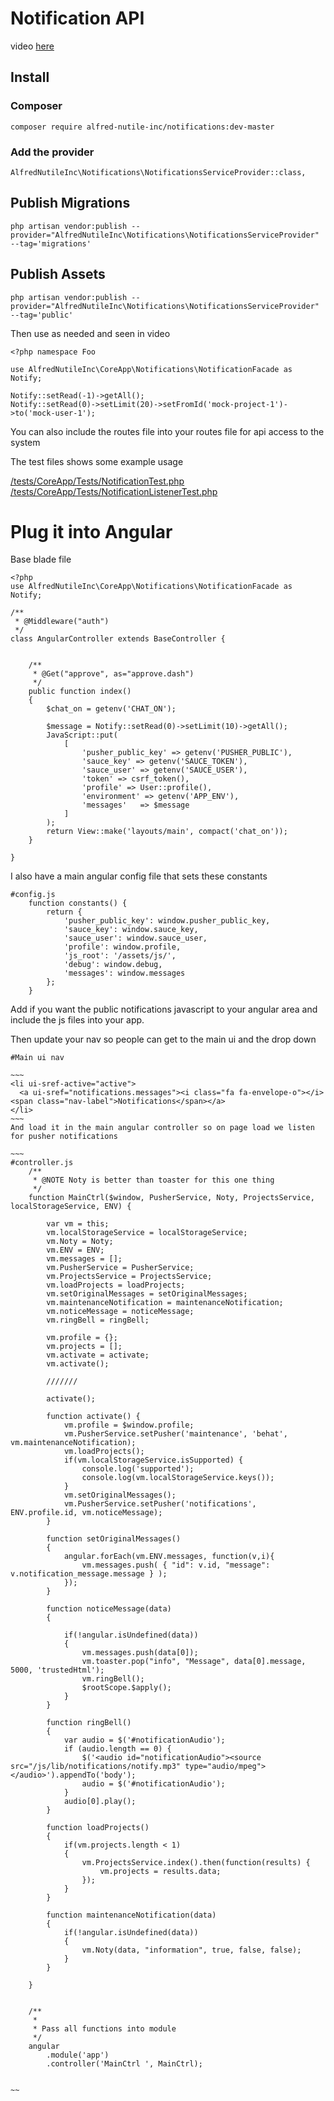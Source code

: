 # Notification API

video [here](https://www.youtube.com/watch?v=eb6BvQt0Qsc) 

## Install

### Composer

~~~
composer require alfred-nutile-inc/notifications:dev-master
~~~

### Add the provider

```
AlfredNutileInc\Notifications\NotificationsServiceProvider::class,
```

## Publish Migrations

```
php artisan vendor:publish --provider="AlfredNutileInc\Notifications\NotificationsServiceProvider" --tag='migrations'
```

## Publish Assets

```
php artisan vendor:publish --provider="AlfredNutileInc\Notifications\NotificationsServiceProvider" --tag='public'
```


Then use as needed and seen in video


~~~
<?php namespace Foo

use AlfredNutileInc\CoreApp\Notifications\NotificationFacade as Notify;

Notify::setRead(-1)->getAll();
Notify::setRead(0)->setLimit(20)->setFromId('mock-project-1')->to('mock-user-1');
~~~

You can also include the routes file into your routes file for api access to the system

The test files shows some example usage

[/tests/CoreApp/Tests/NotificationTest.php](/tests/CoreApp/Tests/NotificationTest.php)
[/tests/CoreApp/Tests/NotificationListenerTest.php](/tests/CoreApp/Tests/NotificationListenerTest.php)


# Plug it into Angular


Base blade file

~~~
<?php
use AlfredNutileInc\CoreApp\Notifications\NotificationFacade as Notify;

/**
 * @Middleware("auth")
 */
class AngularController extends BaseController {


    /**
     * @Get("approve", as="approve.dash")
     */
	public function index()
	{
        $chat_on = getenv('CHAT_ON');

        $message = Notify::setRead(0)->setLimit(10)->getAll();
        JavaScript::put(
            [
                'pusher_public_key' => getenv('PUSHER_PUBLIC'),
                'sauce_key' => getenv('SAUCE_TOKEN'),
                'sauce_user' => getenv('SAUCE_USER'),
                'token' => csrf_token(),
                'profile' => User::profile(),
                'environment' => getenv('APP_ENV'),
                'messages'   => $message
            ]
        );
		return View::make('layouts/main', compact('chat_on'));
	}

}
~~~

I also have a main angular config file that sets these constants

~~~
#config.js
    function constants() {
        return {
            'pusher_public_key': window.pusher_public_key,
            'sauce_key': window.sauce_key,
            'sauce_user': window.sauce_user,
            'profile': window.profile,
            'js_root': '/assets/js/',
            'debug': window.debug,
            'messages': window.messages
        };
    }
~~~

Add if you want the public notifications javascript to your angular area and include the js files into your app.

Then update your nav so people can get to the main ui and the drop down

~~~~
#Main ui nav

~~~
<li ui-sref-active="active">
  <a ui-sref="notifications.messages"><i class="fa fa-envelope-o"></i> <span class="nav-label">Notifications</span></a>
</li>
~~~
And load it in the main angular controller so on page load we listen for pusher notifications

~~~
#controller.js
    /**
     * @NOTE Noty is better than toaster for this one thing
     */
    function MainCtrl($window, PusherService, Noty, ProjectsService, localStorageService, ENV) {

        var vm = this;
        vm.localStorageService = localStorageService;
        vm.Noty = Noty;
        vm.ENV = ENV;
        vm.messages = [];
        vm.PusherService = PusherService;
        vm.ProjectsService = ProjectsService;
        vm.loadProjects = loadProjects;
        vm.setOriginalMessages = setOriginalMessages;
        vm.maintenanceNotification = maintenanceNotification;
        vm.noticeMessage = noticeMessage;
        vm.ringBell = ringBell;

        vm.profile = {};
        vm.projects = [];
        vm.activate = activate;
        vm.activate();

        ///////

        activate();

        function activate() {
            vm.profile = $window.profile;
            vm.PusherService.setPusher('maintenance', 'behat', vm.maintenanceNotification);
            vm.loadProjects();
            if(vm.localStorageService.isSupported) {
                console.log('supported');
                console.log(vm.localStorageService.keys());
            }
            vm.setOriginalMessages();
            vm.PusherService.setPusher('notifications', ENV.profile.id, vm.noticeMessage);
        }

        function setOriginalMessages()
        {
            angular.forEach(vm.ENV.messages, function(v,i){
                vm.messages.push( { "id": v.id, "message": v.notification_message.message } );
            });
        }

        function noticeMessage(data)
        {

            if(!angular.isUndefined(data))
            {
                vm.messages.push(data[0]);
                vm.toaster.pop("info", "Message", data[0].message, 5000, 'trustedHtml');
                vm.ringBell();
                $rootScope.$apply();
            }
        }

        function ringBell()
        {
            var audio = $('#notificationAudio');
            if (audio.length == 0) {
                $('<audio id="notificationAudio"><source src="/js/lib/notifications/notify.mp3" type="audio/mpeg"></audio>').appendTo('body');
                audio = $('#notificationAudio');
            }
            audio[0].play();
        }

        function loadProjects()
        {
            if(vm.projects.length < 1)
            {
                vm.ProjectsService.index().then(function(results) {
                    vm.projects = results.data;
                });
            }
        }

        function maintenanceNotification(data)
        {
            if(!angular.isUndefined(data))
            {
                vm.Noty(data, "information", true, false, false);
            }
        }

    }


    /**
     *
     * Pass all functions into module
     */
    angular
        .module('app')
        .controller('MainCtrl ', MainCtrl);


~~


